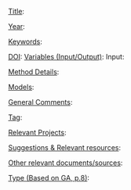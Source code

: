 <ins>Title</ins>: 

<ins>Year</ins>: 

<ins>Keywords</ins>: 

<ins>DOI</ins>: 
<ins>Variables (Input/Output)</ins>: Input: 

<ins>Method Details</ins>: 

<ins>Models</ins>:

<ins>General Comments</ins>: 

<ins>Tag</ins>: 

<ins>Relevant Projects</ins>: 

<ins>Suggestions \& Relevant resources</ins>: 

<ins>Other relevant documents/sources</ins>: 

<ins>Type (Based on GA, p.8)</ins>: 